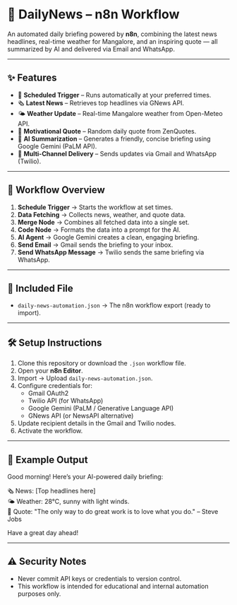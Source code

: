 # 📰 DailyNews – n8n Workflow

An automated daily briefing powered by **n8n**, combining the latest news headlines, real-time weather for Mangalore, and an inspiring quote — all summarized by AI and delivered via Email and WhatsApp.

---

## ✨ Features

- 📅 **Scheduled Trigger** – Runs automatically at your preferred times.
- 🗞 **Latest News** – Retrieves top headlines via GNews API.
- 🌤 **Weather Update** – Real-time Mangalore weather from Open-Meteo API.
- 💬 **Motivational Quote** – Random daily quote from ZenQuotes.
- 🤖 **AI Summarization** – Generates a friendly, concise briefing using Google Gemini (PaLM API).
- 📩 **Multi-Channel Delivery** – Sends updates via Gmail and WhatsApp (Twilio).

---

## 🔄 Workflow Overview

1. **Schedule Trigger** → Starts the workflow at set times.
2. **Data Fetching** → Collects news, weather, and quote data.
3. **Merge Node** → Combines all fetched data into a single set.
4. **Code Node** → Formats the data into a prompt for the AI.
5. **AI Agent** → Google Gemini creates a clean, engaging briefing.
6. **Send Email** → Gmail sends the briefing to your inbox.
7. **Send WhatsApp Message** → Twilio sends the same briefing via WhatsApp.

---

## 📂 Included File

- `daily-news-automation.json` → The n8n workflow export (ready to import).

---

## 🛠 Setup Instructions

1. Clone this repository or download the `.json` workflow file.
2. Open your **n8n Editor**.
3. Import → Upload `daily-news-automation.json`.
4. Configure credentials for:
   - Gmail OAuth2
   - Twilio API (for WhatsApp)
   - Google Gemini (PaLM / Generative Language API)
   - GNews API (or NewsAPI alternative)
5. Update recipient details in the Gmail and Twilio nodes.
6. Activate the workflow.

---

## 📧 Example Output

Good morning! Here’s your AI-powered daily briefing:

🗞 News: [Top headlines here]  
🌤 Weather: 28°C, sunny with light winds.  
💬 Quote: "The only way to do great work is to love what you do." – Steve Jobs

Have a great day ahead!

---

## ⚠ Security Notes

- Never commit API keys or credentials to version control.
- This workflow is intended for educational and internal automation purposes only.

